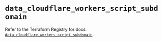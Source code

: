 # `data_cloudflare_workers_script_subdomain`

Refer to the Terraform Registry for docs: [`data_cloudflare_workers_script_subdomain`](https://registry.terraform.io/providers/cloudflare/cloudflare/5.3.0/docs/data-sources/workers_script_subdomain).
